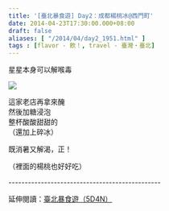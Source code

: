 ```yaml
---
title: '[臺北暴食遊] Day2：成都楊桃冰@西門町'
date: 2014-04-23T17:30:00.000+08:00
draft: false
aliases: [ "/2014/04/day2_1951.html" ]
tags : [flavor - 飲！, travel - 臺灣・臺北]
---
```


星星本身可以解喉毒  

![](/images/taipei2g.jpg)

這家老店再拿來醃  
然後加糖浸泡  
整杯酸酸甜甜的  
（還加上碎冰）  
  
既消暑又解渴，正！  
  
（裡面的楊桃也好好吃）  
  
\-----------------------------------------------  
  
延伸閱讀：[臺北暴食遊（5D4N）](https://hidie.net/taipei5d4n/)
